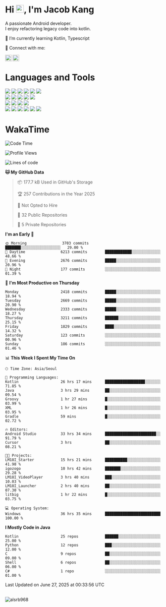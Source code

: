 # Hi <img src="https://media.giphy.com/media/hvRJCLFzcasrR4ia7z/giphy.gif" width="25px">, I'm Jacob Kang
A passionate Android developer.
</br>
I enjoy refactoring legacy code into kotlin.

🌱 I’m currently learning Kotlin, Typescript

🤝 Connect with me:

<a href="https://www.linkedin.com/in/minkyu-kang-b7477b1b2/"><img align="left" src="https://raw.githubusercontent.com/yushi1007/yushi1007/main/images/linkedin.svg" alt="Minkyu Kang | LinkedIn" width="21px"/></a>
<a href="https://www.instagram.com/_jacob_kang/"><img align="left" src="https://raw.githubusercontent.com/yushi1007/yushi1007/main/images/instagram.svg" alt="Jacob Kang | Instagram" width="21px"/></a>

</br>

# Languages and Tools

<div align="left">
<img src="https://img.shields.io/badge/java-007396?logo=java&logoColor=white"/>
<img src="https://img.shields.io/badge/kotlin-7F52FF?logo=kotlin&logoColor=white"/>
<img src="https://img.shields.io/badge/python-3776AB?logo=python&logoColor=white"/>
<img src="https://img.shields.io/badge/bash shell-4EAA25?logo=gnubash&logoColor=white"/>
<img src="https://img.shields.io/badge/c-A8B9CC?logo=c&logoColor=white"/>
<img src="https://img.shields.io/badge/c++-00599C?logo=c%2b%2b&logoColor=white"/>
</div>
<div align="left">
<img src="https://img.shields.io/badge/git-F05032?logo=git&logoColor=white"/>
<img src="https://img.shields.io/badge/github-181717?logo=github&logoColor=white"/>
<img src="https://img.shields.io/badge/mysql-4479A1?logo=mysql&logoColor=white"/>
<img src="https://img.shields.io/badge/sqlite-003B57?logo=sqlite&logoColor=white"/>
<img src="https://img.shields.io/badge/amazon AWS-232F3E?logo=amazonaws&logoColor=white"/>
</div>
<div align="left">
<img src="https://img.shields.io/badge/android-3DDC84?logo=android&logoColor=white"/>
<img src="https://img.shields.io/badge/linux-FCC624?logo=linux&logoColor=white"/>
<img src="https://img.shields.io/badge/flask-000000?logo=flask&logoColor=white"/>
<img src="https://img.shields.io/badge/arduino-00979D?logo=arduino&logoColor=white"/>
</div>
<div align="left">
<img src="https://img.shields.io/badge/slack-4A154B?logo=slack&logoColor=white"/>
<img src="https://img.shields.io/badge/notion-000000?logo=notion&logoColor=white"/>
<img src="https://img.shields.io/badge/jira-0052CC?logo=jira&logoColor=white"/>
<img src="https://img.shields.io/badge/postman-FF6C37?logo=postman&logoColor=white"/>
<img src="https://img.shields.io/badge/intellij-000000?logo=intellijidea&logoColor=white"/>
<img src="https://img.shields.io/badge/pycharm-000000?logo=pycharm&logoColor=white"/>
</div>

# WakaTime

<!--START_SECTION:waka-->
![Code Time](http://img.shields.io/badge/Code%20Time-4%2C965%20hrs%2027%20mins-blue)

![Profile Views](http://img.shields.io/badge/Profile%20Views-0-blue)

![Lines of code](https://img.shields.io/badge/From%20Hello%20World%20I%27ve%20Written-5.3%20million%20lines%20of%20code-blue)

**🐱 My GitHub Data** 

> 📦 177.7 kB Used in GitHub's Storage 
 > 
> 🏆 257 Contributions in the Year 2025
 > 
> 🚫 Not Opted to Hire
 > 
> 📜 32 Public Repositories 
 > 
> 🔑 5 Private Repositories 
 > 
**I'm an Early 🐤** 

```text
🌞 Morning                3703 commits        ███████░░░░░░░░░░░░░░░░░░   29.00 % 
🌆 Daytime                6213 commits        ████████████░░░░░░░░░░░░░   48.66 % 
🌃 Evening                2676 commits        █████░░░░░░░░░░░░░░░░░░░░   20.96 % 
🌙 Night                  177 commits         ░░░░░░░░░░░░░░░░░░░░░░░░░   01.39 % 
```
📅 **I'm Most Productive on Thursday** 

```text
Monday                   2418 commits        █████░░░░░░░░░░░░░░░░░░░░   18.94 % 
Tuesday                  2669 commits        █████░░░░░░░░░░░░░░░░░░░░   20.90 % 
Wednesday                2333 commits        █████░░░░░░░░░░░░░░░░░░░░   18.27 % 
Thursday                 3211 commits        ██████░░░░░░░░░░░░░░░░░░░   25.15 % 
Friday                   1829 commits        ████░░░░░░░░░░░░░░░░░░░░░   14.32 % 
Saturday                 123 commits         ░░░░░░░░░░░░░░░░░░░░░░░░░   00.96 % 
Sunday                   186 commits         ░░░░░░░░░░░░░░░░░░░░░░░░░   01.46 % 
```


📊 **This Week I Spent My Time On** 

```text
🕑︎ Time Zone: Asia/Seoul

💬 Programming Languages: 
Kotlin                   26 hrs 17 mins      ██████████████████░░░░░░░   71.85 % 
Java                     3 hrs 29 mins       ██░░░░░░░░░░░░░░░░░░░░░░░   09.54 % 
Groovy                   1 hr 27 mins        █░░░░░░░░░░░░░░░░░░░░░░░░   03.99 % 
XML                      1 hr 26 mins        █░░░░░░░░░░░░░░░░░░░░░░░░   03.95 % 
Gradle                   59 mins             █░░░░░░░░░░░░░░░░░░░░░░░░   02.72 % 

🔥 Editors: 
Android Studio           33 hrs 34 mins      ███████████████████████░░   91.79 % 
Cursor                   3 hrs               ██░░░░░░░░░░░░░░░░░░░░░░░   08.21 % 

🐱‍💻 Projects: 
LM18I_Starter            15 hrs 21 mins      ██████████░░░░░░░░░░░░░░░   41.98 % 
igozogo                  10 hrs 42 mins      ███████░░░░░░░░░░░░░░░░░░   29.28 % 
LM18I_VideoPlayer        3 hrs 40 mins       ███░░░░░░░░░░░░░░░░░░░░░░   10.03 % 
LM18I_Launcher           2 hrs 40 mins       ██░░░░░░░░░░░░░░░░░░░░░░░   07.30 % 
litbig                   1 hr 22 mins        █░░░░░░░░░░░░░░░░░░░░░░░░   03.75 % 

💻 Operating System: 
Windows                  36 hrs 35 mins      █████████████████████████   100.00 % 
```

**I Mostly Code in Java** 

```text
Kotlin                   25 repos            ██████░░░░░░░░░░░░░░░░░░░   25.00 % 
Python                   12 repos            ███░░░░░░░░░░░░░░░░░░░░░░   12.00 % 
C                        9 repos             ██░░░░░░░░░░░░░░░░░░░░░░░   09.00 % 
Shell                    6 repos             ██░░░░░░░░░░░░░░░░░░░░░░░   06.00 % 
C#                       1 repo              ░░░░░░░░░░░░░░░░░░░░░░░░░   01.00 % 
```




 Last Updated on June 27, 2025 at 00:33:56 UTC
<!--END_SECTION:waka-->

</br>

<div align="left">
<img align="left" src="https://github-readme-stats.vercel.app/api/top-langs?username=alsrb968&show_icons=true&locale=en&layout=compact&theme=dark" alt="alsrb968" />
</div>
